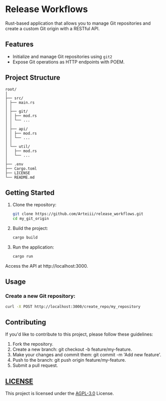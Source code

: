 # Release Workflows

Rust-based application that allows you to manage Git repositories and create a custom Git origin with
a RESTful API.

## Features

- Initialize and manage Git repositories using `git2`
- Expose Git operations as HTTP endpoints with POEM.

## Project Structure

```
root/
│
├── src/
│ ├── main.rs
│ │
│ ├── git/
│ │ ├── mod.rs
│ │ └── ...
│ │
│ ├── api/
│ │ ├── mod.rs
│ │ └── ...
│ │
│ └── util/
│   ├── mod.rs
│   └── ...
│
├── .env
├── Cargo.toml
├── LICENSE
└── README.md
```

## Getting Started

1. Clone the repository:

     ```bash
     git clone https://github.com/Arteiii/release_workflows.git
     cd my_git_origin
     ```

2. Build the project:

    ```bash
    cargo build
    ```

3. Run the application:

    ```bash
    cargo run
    ```

Access the API at http://localhost:3000.

## Usage

### Create a new Git repository:

```bash
curl -X POST http://localhost:3000/create_repo/my_repository
```

## Contributing

If you'd like to contribute to this project, please follow these guidelines:

1. Fork the repository.
2. Create a new branch: git checkout -b feature/my-feature.
3. Make your changes and commit them: git commit -m 'Add new feature'.
4. Push to the branch: git push origin feature/my-feature.
5. Submit a pull request.

## [LICENSE](LICENSE)

This project is licensed under the [AGPL-3.0](https://www.gnu.org/licenses/agpl-3.0.html) License.

